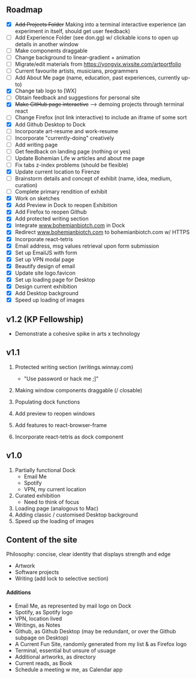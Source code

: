## Roadmap

- [x] ~~Add Projects Folder~~ Making into a terminal interactive experience (an experiment in itself, should get user feedback)
- [ ] Add Experience Folder (see don.gg) w/ clickable icons to open up details in another window
- [ ] Make components draggable
- [ ] Change background to linear-gradient + animation
- [ ] Migrate/edit materials from https://yongyix.wixsite.com/artportfolio
- [ ] Current favourite artists, musicians, programmers
- [ ] Add About Me page (name, education, past experiences, currently up-to)
- [x] Change tab logo to [WX]
- [ ] Obtain feedback and suggestions for personal site
- [x] ~~Make GitHub page interactive~~ --> demoing projects through terminal react
- [ ] Change Firefox (not link interactive) to include an iframe of some sort
- [x] Add Github Desktop to Dock
- [ ] Incorporate art-resume and work-resume
- [ ] Incorporate "currently-doing" creatively
- [ ] Add writing page
- [ ] Get feedback on landing page (nothing or yes)
- [ ] Update Bohemian Life w articles and about me page
- [ ] Fix tabs z-index problems (should be flexible)
- [x] Update current location to Firenze
- [ ] Brainstorm details and concept of exhibit (name, idea, medium, curation)
- [ ] Complete primary rendition of exhibit
- [x] Work on sketches
- [x] Add Preview in Dock to reopen Exhibition
- [x] Add Firefox to reopen Github
- [x] Add protected writing section
- [x] Integrate www.bohemianbiotch.com in Dock
- [x] Redirect www.bohemianbiotch.com to bohemianbiotch.com w/ HTTPS
- [x] Incorporate react-tetris
- [x] Email address, msg values retrieval upon form submission
- [x] Set up EmailJS with form
- [x] Set up VPN modal page
- [x] Beautify design of email
- [x] Update site logo.favicon
- [x] Set up loading page for Desktop
- [x] Design current exhibition
- [x] Add Desktop background
- [x] Speed up loading of images

## v1.2 (KP Fellowship)

- Demonstrate a cohesive spike in arts x technology

## v1.1

1. Protected writing section (writings.winnay.com)

   - "Use password or hack me ;]"

2. Making window components draggable (/ closable)
3. Populating dock functions
4. Add preview to reopen windows
5. Add features to react-browser-frame
6. Incorporate react-tetris as dock component

## v1.0

1. Partially functional Dock
   - Email Me
   - Spotify
   - VPN, my current location
2. Curated exhibition
   - Need to think of focus
3. Loading page (analogous to Mac)
4. Adding classic / customised Desktop background
5. Speed up the loading of images

## Content of the site

Philosophy: concise, clear identity that displays strength and edge

- Artwork
- Software projects
- Writing (add lock to selective section)

#### Additions

- Email Me, as represented by mail logo on Dock
- Spotify, as Spotify logo
- VPN, location lived
- Writings, as Notes
- Github, as Github Desktop (may be redundant, or over the Github subpage on Desktop)
- A Current Fun Site, randomly generated from my list & as Firefox logo
- Terminal, essential but unsure of usuage
- Additional artworks, as directory
- Current reads, as Book
- Schedule a meeting w me, as Calendar app
